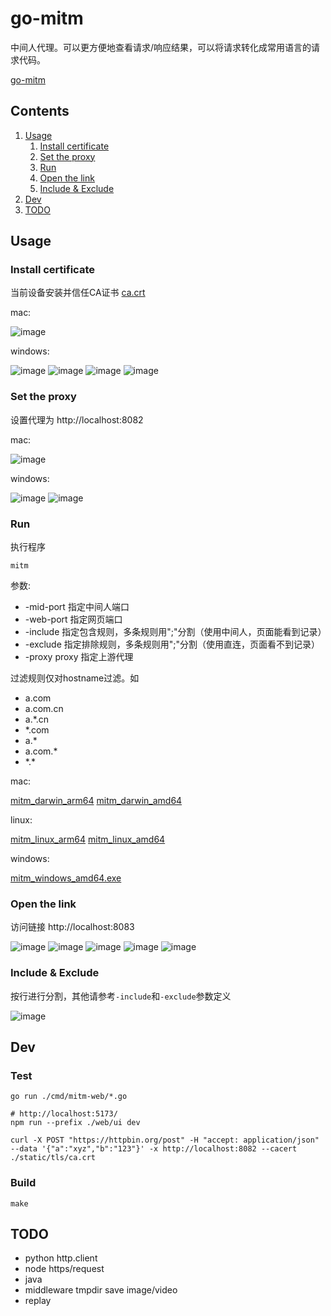 # go-mitm

中间人代理。可以更方便地查看请求/响应结果，可以将请求转化成常用语言的请求代码。

[go-mitm](https://github.com/lizongying/go-mitm)

## Contents

1. [Usage](#Usage)
    1. [Install certificate](#Install-certificate)
    2. [Set the proxy](#Set-the-proxy)
    3. [Run](#Run)
    4. [Open the link](#Open-the-link)
    5. [Include & Exclude](#Include--Exclude)
2. [Dev](#Dev)
3. [TODO](#TODO)

## Usage

### Install certificate

当前设备安装并信任CA证书 [ca.crt](https://github.com/lizongying/go-mitm/releases/download/v0.0.5/ca.crt)

mac:

![image](./screenshot/img_5.png)

windows:

![image](./screenshot/img_7.png)
![image](./screenshot/img_8.png)
![image](./screenshot/img_9.png)
![image](./screenshot/img_10.png)

### Set the proxy

设置代理为 http://localhost:8082

mac:

![image](./screenshot/img_6.png)

windows:

![image](./screenshot/img_12.png)
![image](./screenshot/img_13.png)

### Run

执行程序

```shell
mitm
```

参数:

* -mid-port 指定中间人端口
* -web-port 指定网页端口
* -include 指定包含规则，多条规则用";"分割（使用中间人，页面能看到记录）
* -exclude 指定排除规则，多条规则用";"分割（使用直连，页面看不到记录）
* -proxy proxy 指定上游代理

过滤规则仅对hostname过滤。如

* a.com
* a.com.cn
* a.*.cn
* *.com
* a.*
* a.com.*
* \*.*

mac:

[mitm_darwin_arm64](https://github.com/lizongying/go-mitm/releases/download/v0.0.5/mitm_darwin_arm64)
[mitm_darwin_amd64](https://github.com/lizongying/go-mitm/releases/download/v0.0.5/mitm_darwin_amd64)

linux:

[mitm_linux_arm64](https://github.com/lizongying/go-mitm/releases/download/v0.0.5/mitm_linux_arm64)
[mitm_linux_amd64](https://github.com/lizongying/go-mitm/releases/download/v0.0.5/mitm_linux_amd64)

windows:

[mitm_windows_amd64.exe](https://github.com/lizongying/go-mitm/releases/download/v0.0.5/mitm_windows_amd64.exe)

### Open the link

访问链接 http://localhost:8083

![image](./screenshot/img.png)
![image](./screenshot/img_1.png)
![image](./screenshot/img_4.png)
![image](./screenshot/img_2.png)
![image](./screenshot/img_3.png)

### Include & Exclude

按行进行分割，其他请参考`-include`和`-exclude`参数定义

![image](./screenshot/img_11.png)

## Dev

### Test

```shell
go run ./cmd/mitm-web/*.go

# http://localhost:5173/
npm run --prefix ./web/ui dev

curl -X POST "https://httpbin.org/post" -H "accept: application/json" --data '{"a":"xyz","b":"123"}' -x http://localhost:8082 --cacert ./static/tls/ca.crt

```

### Build

```shell
make
```

## TODO

* python http.client
* node https/request
* java
* middleware tmpdir save image/video
* replay
